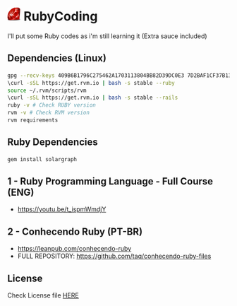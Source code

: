 <h1>
    <img width=30px src="./assets/ruby-icon.png"> RubyCoding
</h1>
I'll put some Ruby codes as i'm still learning it (Extra sauce included)

## Dependencies (Linux)

```sh
gpg --recv-keys 409B6B1796C275462A1703113804BB82D39DC0E3 7D2BAF1CF37B13E2069D6956105BD0E739499BDB
\curl -sSL https://get.rvm.io | bash -s stable --ruby
source ~/.rvm/scripts/rvm
\curl -sSL https://get.rvm.io | bash -s stable --rails
ruby -v # Check RUBY version
rvm -v # Check RVM version
rvm requirements
```

## Ruby Dependencies

```ruby
gem install solargraph
```

## 1 - Ruby Programming Language - Full Course (ENG)

- <https://youtu.be/t_ispmWmdjY>

## 2 - Conhecendo Ruby (PT-BR)

- <https://leanpub.com/conhecendo-ruby>
- FULL REPOSITORY: <https://github.com/taq/conhecendo-ruby-files>

## License

Check License file [HERE](/LICENSE)
